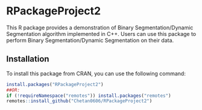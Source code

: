 # RPackageProject2

This R package provides a demonstration of Binary Segmentation/Dynamic Segmentation algorithm implemented in C++. Users can use this package to perform Binary Segmentation/Dynamic Segmentation on their data.

## Installation

To install this package from CRAN, you can use the following command:

```R
install.packages("RPackageProject2")
##OR:
if (!requireNamespace("remotes")) install.packages("remotes")
remotes::install_github("Chetan0606/RPackageProject2")
